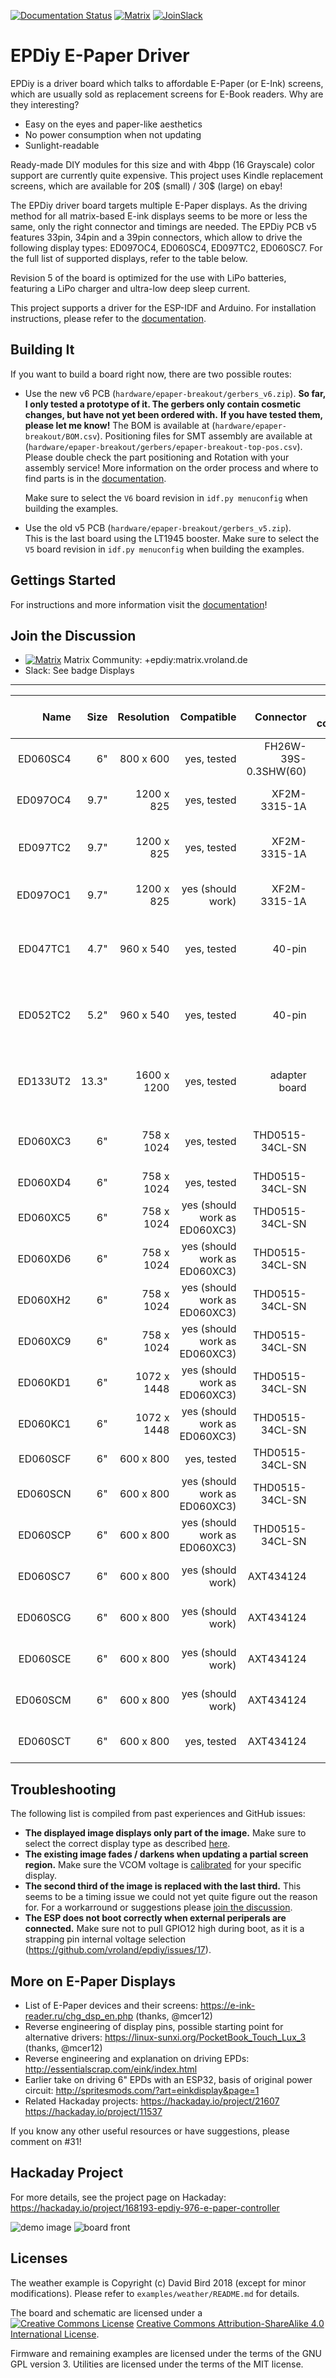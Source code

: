 [![Documentation Status](https://readthedocs.org/projects/epdiy/badge/?version=latest)](https://epdiy.readthedocs.io/en/latest/?badge=latest) [![Matrix](https://img.shields.io/matrix/epdiy-general:matrix.vroland.de?label=Matrix%20Chat)](https://matrix.to/#/!GUXWriqsBKkWyXzsBK:matrix.vroland.de?via=matrix.vroland.de) [![JoinSlack](https://img.shields.io/badge/Join%20us-on%20Slack-blueviolet.svg)](https://join.slack.com/t/epdiy/shared_invite/zt-uutp3ex1-0CLo_vgVLJJ6BwJNCtPc_g)

EPDiy E-Paper Driver
=======================================

EPDiy is a driver board which talks to affordable E-Paper (or E-Ink) screens, which are usually sold as replacement screens for E-Book readers. Why are they interesting?

* Easy on the eyes and paper-like aesthetics
* No power consumption when not updating
* Sunlight-readable

Ready-made DIY modules for this size and with 4bpp (16 Grayscale) color support are currently quite expensive. This project uses Kindle replacement screens, which are available for 20$ (small) / 30$ (large) on ebay!

The EPDiy driver board targets multiple E-Paper displays. As the driving method for all matrix-based E-ink displays seems to be more or less the same, only the right connector and timings are needed. The EPDiy PCB v5 features 33pin, 34pin and a 39pin connectors, which allow to drive the following display types: ED097OC4, ED060SC4, ED097TC2, ED060SC7. For the full list of supported displays, refer to the table below.

Revision 5 of the board is optimized for the use with LiPo batteries, featuring a LiPo charger and ultra-low deep sleep current.

This project supports a driver for the ESP-IDF and Arduino. For installation instructions, please refer to the [documentation](https://epdiy.readthedocs.io/en/latest/getting_started.html#getting-your-board).

Building It
-----------

If you want to build a board right now, there are two possible routes:

 - Use the new v6 PCB (`hardware/epaper-breakout/gerbers_v6.zip`). 
   **So far, I only tested a prototype of it. The gerbers only contain cosmetic changes, but have not yet been ordered with.**
   **If you have tested them, please let me know!**
   The BOM is available at (`hardware/epaper-breakout/BOM.csv`).
   Positioning files for SMT assembly are available at (`hardware/epaper-breakout/gerbers/epaper-breakout-top-pos.csv`). 
   Please double check the part positioning and Rotation with your assembly service!
   More information on the order process and where to find parts is in the [documentation](https://epdiy.readthedocs.io/en/latest/getting_started.html#getting-your-board).
 
   Make sure to select the `V6` board revision in `idf.py menuconfig` when building the examples.
 
 - Use the old v5 PCB (`hardware/epaper-breakout/gerbers_v5.zip`).  
   This is the last board using the LT1945 booster.
   Make sure to select the `V5` board revision in `idf.py menuconfig` when building the examples.

Gettings Started
----------------

For instructions and more information visit the [documentation](https://epdiy.readthedocs.io/en/latest/getting_started.html)!

Join the Discussion
----------------

 - [![Matrix](https://img.shields.io/matrix/epdiy-general:matrix.vroland.de?label=Join%20Matrix)](https://matrix.to/#/!GUXWriqsBKkWyXzsBK:matrix.vroland.de?via=matrix.vroland.de) Matrix Community: +epdiy:matrix.vroland.de
 - Slack: See badge
Displays
--------

|Name|Size|Resolution|Compatible|Connector|Pin count|Compatible since pcb version|Notes
| --:      | --:   | --:         | --: | --: | --:                  |--: |--: |
|ED060SC4|6"|800 x 600|yes, tested|FH26W-39S-0.3SHW(60)|39|v2|
|ED097OC4|9.7"|1200 x 825|yes, tested|XF2M-3315-1A|33|V2|Cheap, inferior contrast
|ED097TC2|9.7"|1200 x 825|yes, tested|XF2M-3315-1A|33|V2|Slightly higher price, better contrast
|ED097OC1|9.7"|1200 x 825|yes (should work)|XF2M-3315-1A|33|V2|Cheap, inferior performance
|ED047TC1|4.7"|960 x 540|yes, tested|40-pin|40|LILYGO 4.7" EPD|Supported only by 4.7" e-paper board by LILYGO
|ED052TC2|5.2"|960 x 540|yes, tested|40-pin|40|LILYGO 4.7" EPD|Supported only by 4.7" e-paper board by LILYGO
|ED133UT2|13.3"|1600 x 1200|yes, tested|adapter board|39|V2|Adapter Board required, also PENG133D
|ED060XC3|6"|758 x 1024|yes, tested|THD0515-34CL-SN|34|V5|Cheapest, good contrast and resolution
|ED060XD4|6"|758 x 1024|yes, tested|THD0515-34CL-SN|34|V5|
|ED060XC5|6"|758 x 1024|yes (should work as ED060XC3)|THD0515-34CL-SN|34|V5|
|ED060XD6|6"|758 x 1024|yes (should work as ED060XC3)|THD0515-34CL-SN|34|V5|
|ED060XH2|6"|758 x 1024|yes (should work as ED060XC3)|THD0515-34CL-SN|34|V5|
|ED060XC9|6"|758 x 1024|yes (should work as ED060XC3)|THD0515-34CL-SN|34|V5|
|ED060KD1|6"|1072 x 1448|yes (should work as ED060XC3)|THD0515-34CL-SN|34|V5|
|ED060KC1|6"|1072 x 1448|yes (should work as ED060XC3)|THD0515-34CL-SN|34|V5|
|ED060SCF|6"|600 x 800|yes, tested|THD0515-34CL-SN|34|V5|Different flex cable shape
|ED060SCN|6"|600 x 800|yes (should work as ED060XC3)|THD0515-34CL-SN|34|V5|Different flex cable shape
|ED060SCP|6"|600 x 800|yes (should work as ED060XC3)|THD0515-34CL-SN|34|V5|Different flex cable shape
| ED060SC7 | 6" | 600 x 800 | yes (should work) | AXT434124 | 34 | v5 |connector dropped in v6
| ED060SCG | 6" | 600 x 800 | yes (should work) | AXT434124 | 34 | v5 |connector dropped in v6
| ED060SCE | 6" | 600 x 800 | yes (should work) | AXT434124 | 34 | v5 |connector dropped in v6
| ED060SCM | 6" | 600 x 800 | yes (should work) | AXT434124 | 34 | v5 |connector dropped in v6
| ED060SCT | 6" | 600 x 800 | yes, tested       | AXT434124 | 34 | v5 |connector dropped in v6


Troubleshooting
---------------

The following list is compiled from past experiences and GitHub issues:
 * **The displayed image displays only part of the image.** Make sure to select the correct display type as described [here](https://epdiy.readthedocs.io/en/latest/getting_started.html#selecting-a-display-type).
 * **The existing image fades / darkens when updating a partial screen region.** Make sure the VCOM voltage is [calibrated](https://epdiy.readthedocs.io/en/latest/getting_started.html#calibrate-vcom) for your specific display.
 * **The second third of the image is replaced with the last third.** This seems to be a timing issue we could not yet quite figure out the reason for. For a workarround or suggestions please [join the discussion](https://github.com/vroland/epdiy/issues/15).
 * **The ESP does not boot correctly when external periperals are connected.** Make sure not to pull GPIO12 high during boot, as it is a strapping pin internal voltage selection (https://github.com/vroland/epdiy/issues/17).
 
More on E-Paper Displays
------------------------

 * List of E-Paper devices and their screens: https://e-ink-reader.ru/chg_dsp_en.php (thanks, @mcer12)
 * Reverse engineering of display pins, possible starting point for alternative drivers: https://linux-sunxi.org/PocketBook_Touch_Lux_3 (thanks, @mcer12)
 * Reverse engineering and explanation on driving EPDs: http://essentialscrap.com/eink/index.html
 * Earlier take on driving 6" EPDs with an ESP32, basis of original power circuit: http://spritesmods.com/?art=einkdisplay&page=1
 * Related Hackaday projects: https://hackaday.io/project/21607 https://hackaday.io/project/11537

If you know any other useful resources or have suggestions, please comment on #31!

Hackaday Project
----------------

For more details, see the project page on Hackaday: https://hackaday.io/project/168193-epdiy-976-e-paper-controller

![demo image](doc/source/img/demo.jpg)
![board front](doc/source/img/v6.jpg)

Licenses
--------

The weather example is Copyright (c) David Bird 2018 (except for minor modifications). Please refer to `examples/weather/README.md` for details.

The board and schematic are licensed under a <a rel="license" href="https://creativecommons.org/licenses/by-sa/4.0/"><img alt="Creative Commons License" style="border-width:0" src="https://i.creativecommons.org/l/by-sa/4.0/80x15.png" /></a> <a rel="license" href="https://creativecommons.org/licenses/by-sa/4.0/">Creative Commons Attribution-ShareAlike 4.0 International License</a>.

Firmware and remaining examples are licensed under the terms of the GNU GPL version 3.
Utilities are licensed under the terms of the MIT license.

